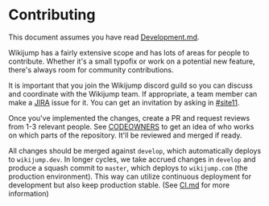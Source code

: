 # Contributing

This document assumes you have read [Development.md](docs/development.md).

Wikijump has a fairly extensive scope and has lots of areas for people to contribute. Whether it's a small typofix or work on a potential new feature, there's always room for community contributions.

It is important that you join the Wikijump discord guild so you can discuss and coordinate with the Wikijump team.  If appropriate, a team member can make a [JIRA](https://scuttle.atlassian.net/browse/WJ) issue for it. You can get an invitation by asking in [#site11](https://scp-wiki.wikidot.com/chat-guide).

Once you've implemented the changes, create a PR and request reviews from 1-3 relevant people. See [CODEOWNERS](CODEOWNERS) to get an idea of who works on which parts of the repository. It'll be reviewed and merged if ready.

All changes should be merged against `develop`, which automatically deploys to `wikijump.dev`. In longer cycles, we take accrued changes in `develop` and produce a squash commit to `master`, which deploys to `wikijump.com` (the production environment). This way can utilize continuous deployment for development but also keep production stable. (See [CI.md](docs/ci.md) for more information)
